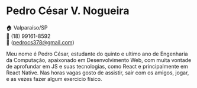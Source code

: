 # Pedro César V. Nogueira

:house: Valparaíso/SP  
:iphone: (18) 99161-8592  
:email: (pedrocs378@gmail.com)  

Meu nome é Pedro César, estudante do quinto e ultimo ano de Engenharia da Computação, apaixonado em Desenvolvimento Web, com muita vontade de aprofundar em JS e suas tecnologias, como React e principalmente em React Native.
Nas horas vagas gosto de assistir, sair com os amigos, jogar, e as vezes fazer algum exercicio físico.
